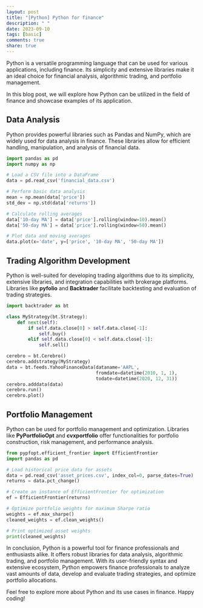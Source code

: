 ```yaml
---
layout: post
title: "[Python] Python for finance"
description: " "
date: 2023-09-10
tags: [basic]
comments: true
share: true
---
```


Python is a versatile programming language that can be used for various applications, including finance. Its simplicity and extensive libraries make it an ideal choice for financial analysis, algorithmic trading, and portfolio management.

In this blog post, we will explore how Python can be utilized in the field of finance and showcase examples of its application.

## Data Analysis

Python provides powerful libraries such as Pandas and NumPy, which are widely used for data analysis in finance. These libraries allow for efficient handling, manipulation, and analysis of financial data.

```python
import pandas as pd
import numpy as np

# Load a CSV file into a DataFrame
data = pd.read_csv('financial_data.csv')

# Perform basic data analysis
mean = np.mean(data['price'])
std_dev = np.std(data['returns'])

# Calculate rolling averages
data['10-day MA'] = data['price'].rolling(window=10).mean()
data['50-day MA'] = data['price'].rolling(window=50).mean()

# Plot data and moving averages
data.plot(x='date', y=['price', '10-day MA', '50-day MA'])
```

## Trading Algorithm Development

Python is well-suited for developing trading algorithms due to its simplicity, extensive libraries, and integration capabilities with brokerage platforms. Libraries like **pyfolio** and **Backtrader** facilitate backtesting and evaluation of trading strategies.

```python
import backtrader as bt

class MyStrategy(bt.Strategy):
    def next(self):
        if self.data.close[0] > self.data.close[-1]:
            self.buy()
        elif self.data.close[0] < self.data.close[-1]:
            self.sell()

cerebro = bt.Cerebro()
cerebro.addstrategy(MyStrategy)
data = bt.feeds.YahooFinanceData(dataname='AAPL',
                                 fromdate=datetime(2010, 1, 1),
                                 todate=datetime(2020, 12, 31))
cerebro.adddata(data)
cerebro.run()
cerebro.plot()
```

## Portfolio Management

Python can be used for portfolio management and optimization. Libraries like **PyPortfolioOpt** and **cvxportfolio** offer functionalities for portfolio construction, risk management, and performance analysis.

```python
from pypfopt.efficient_frontier import EfficientFrontier
import pandas as pd

# Load historical price data for assets
data = pd.read_csv('asset_prices.csv', index_col=0, parse_dates=True)
returns = data.pct_change()

# Create an instance of EfficientFrontier for optimization
ef = EfficientFrontier(returns)

# Optimize portfolio weights for maximum Sharpe ratio
weights = ef.max_sharpe()
cleaned_weights = ef.clean_weights()

# Print optimized asset weights
print(cleaned_weights)
```

In conclusion, Python is a powerful tool for finance professionals and enthusiasts alike. It offers robust libraries for data analysis, algorithmic trading, and portfolio management. With its user-friendly syntax and extensive ecosystem, Python empowers finance professionals to analyze vast amounts of data, develop and evaluate trading strategies, and optimize portfolio allocations.

Feel free to explore more about Python and its use cases in finance. Happy coding!